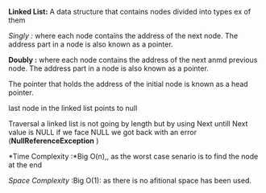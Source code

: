 
**Linked List:** A data structure that contains nodes divided into types ex of them

*Singly :* where each node contains the address of the next node. The address part in a node is also known as a pointer.

**Doubly :** where each node contains the address of the next anmd previous node. The address part in a node is also known as a pointer.

The pointer that holds the address of the initial node is known as a head pointer.

last node in the linked list points to null

Traversal a linked list is not going by length but by using Next untill Next value is NULL if we face NULL we got back with an error (**NullReferenceException** )

*Time Complexity :*Big O(n),, as the worst case senario is to find the node at the end

*Space Complexity* :Big O(1): as there is no afitional space has been used.